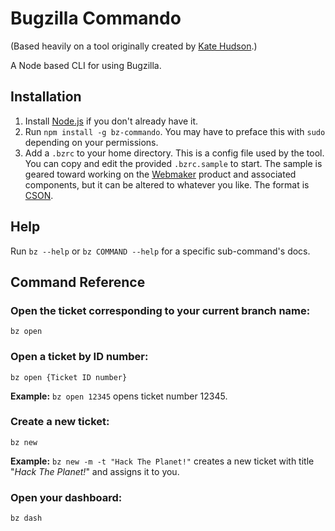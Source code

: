 # Bugzilla Commando

(Based heavily on a tool originally created by [Kate Hudson](http://github.com/k88hudson/bz).)

A Node based CLI for using Bugzilla.

## Installation

1. Install [Node.js](http://nodejs.org) if you don't already have it.
2. Run `npm install -g bz-commando`. You may have to preface this with `sudo` depending on your permissions.
3. Add a `.bzrc` to your home directory. This is a config file used by the tool. You can copy and edit the provided `.bzrc.sample` to start. The sample is geared toward working on the [Webmaker](http://webmaker.org) product and associated components, but it can be altered to whatever you like. The format is [CSON](https://github.com/bevry/cson).

## Help

Run `bz --help` or `bz COMMAND --help` for a specific sub-command's docs.

## Command Reference

### Open the ticket corresponding to your current branch name:

`bz open`

### Open a ticket by ID number:

`bz open {Ticket ID number}`

**Example:** `bz open 12345` opens ticket number 12345.

### Create a new ticket:

`bz new`

**Example:** `bz new -m -t "Hack The Planet!"` creates a new ticket with title "*Hack The Planet!*" and assigns it to you.

### Open your dashboard:

`bz dash`
